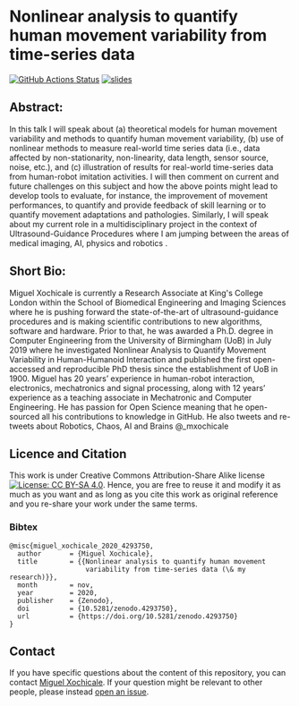 # Nonlinear analysis to quantify human movement variability from time-series data
[![GitHub Actions Status](https://github.com/mxochicale/seminario-cicese-27112020/workflows/Compiling-TeX-Slides/badge.svg)](https://github.com/mxochicale/seminario-cicese-27112020/actions) [![slides](https://img.shields.io/badge/read-slides-blue.svg)](https://github.com/mxochicale/seminario-cicese-27112020/blob/generated-pdfs/slides.pdf)

## Abstract:
In this talk I will speak about (a) theoretical models for human
movement variability and methods to quantify human movement
variability, (b) use of nonlinear methods to measure real-world time
series data (i.e., data affected by non-stationarity, non-linearity,
data length, sensor source, noise, etc.), and (c) illustration of
results for real-world time-series data from human-robot imitation
activities. I will then comment on current and future challenges on
this subject and how the above points might lead to develop tools
to evaluate, for instance, the improvement of movement performances,
to quantify and provide feedback of skill learning or to quantify
movement adaptations and pathologies.
Similarly, I will speak about my current role in a multidisciplinary project
in the context of Ultrasound-Guidance Procedures where I am jumping
between the areas of medical imaging, AI, physics and robotics .

## Short Bio:
Miguel Xochicale is currently a Research Associate at King's College
London within the School of Biomedical Engineering and Imaging
Sciences where he is pushing forward the state-of-the-art of
ultrasound-guidance procedures and is making scientific contributions to
new algorithms, software and hardware. Prior to that, he was awarded a
Ph.D. degree in Computer Engineering from the University of Birmingham (UoB)
in July 2019 where he investigated Nonlinear Analysis to Quantify
Movement Variability in Human-Humanoid Interaction and published the
first open-accessed and reproducible PhD thesis since the
establishment of UoB in 1900.
Miguel has 20 years’ experience in human-robot interaction,
electronics, mechatronics and signal processing, along with 12 years’
experience as a teaching associate in Mechatronic and Computer
Engineering. He has passion for Open Science meaning that he
open-sourced all his contributions to knowledge in GitHub. He also
tweets and re-tweets about Robotics, Chaos, AI and Brains @_mxochicale

## Licence and Citation 
This work is under Creative Commons Attribution-Share Alike license [![License: CC BY-SA 4.0](https://licensebuttons.net/l/by-sa/4.0/80x15.png)](https://creativecommons.org/licenses/by-sa/4.0/). Hence, you are free to reuse it and modify it as much as you want and as long as you cite this work as original reference and you re-share your work under the same terms.

### Bibtex 
```
@misc{miguel_xochicale_2020_4293750,
  author       = {Miguel Xochicale},
  title        = {{Nonlinear analysis to quantify human movement 
                   variability from time-series data (\& my research)}},
  month        = nov,
  year         = 2020,
  publisher    = {Zenodo},
  doi          = {10.5281/zenodo.4293750},
  url          = {https://doi.org/10.5281/zenodo.4293750}
}
```

## Contact 
If you have specific questions about the content of this repository, you can contact 
[Miguel Xochicale](mailto:miguel.xochicale@gmail.com?subject="[seminario-cicese]"). 
If your question might be relevant to other people, please instead 
[open an issue](https://github.com/mxochicale/seminario-cicese-27112020/issues).
